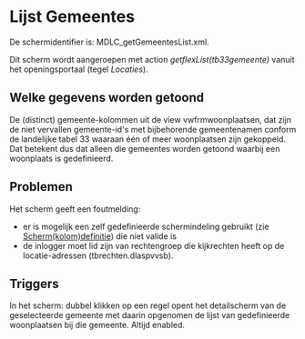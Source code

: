 # Lijst Gemeentes

De schermidentifier is: MDLC_getGemeentesList.xml.

Dit scherm wordt aangeroepen met action *getflexList(tb33gemeente)* vanuit het openingsportaal (tegel *Locaties*).

## Welke gegevens worden getoond

De (distinct) gemeente-kolommen uit de view vwfrmwoonplaatsen, dat zijn de niet vervallen gemeente-id's met bijbehorende gemeentenamen conform de landelijke tabel 33 waaraan één of meer woonplaatsen zijn gekoppeld. Dat betekent dus dat alleen die gemeentes worden getoond waarbij een woonplaats is gedefinieerd.

## Problemen

Het scherm geeft een foutmelding:

  * er is mogelijk een zelf gedefinieerde schermindeling gebruikt (zie [Scherm(kolom)definitie](/instellen_inrichten/schermdefinitie/README.md)) die niet valide is
  * de inlogger moet lid zijn van rechtengroep die kijkrechten heeft op de locatie-adressen (tbrechten.dlaspvvsb).

## Triggers

In het scherm: dubbel klikken op een regel opent het detailscherm van de geselecteerde gemeente met daarin opgenomen de lijst van gedefinieerde woonplaatsen bij die gemeente.
Altijd enabled.

